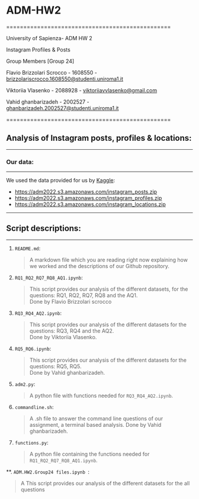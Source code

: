 # ADM-HW2

================================================

University of Sapienza- ADM HW 2 

Instagram Profiles & Posts 

Group Members [Group 24]


Flavio Brizzolari Scrocco - 1608550 - brizzolariscrocco.1608550@studenti.uniroma1.it

Viktoriia Vlasenko - 2088928 - viktoriiavvlasenko@gmail.com  

Vahid ghanbarizadeh - 2002527 - ghanbarizadeh.2002527@studenti.uniroma1.it 

================================================

## Analysis of Instagram posts, profiles & locations:

------------------------------------------------

### Our data:

--------------------------------------------------

We used the data provided for us by [Kaggle](https://www.kaggle.com/datasets/shmalex/instagram-dataset?select=instagram_profiles.csv):

* <https://adm2022.s3.amazonaws.com/instagram_posts.zip>  
* <https://adm2022.s3.amazonaws.com/instagram_profiles.zip>  
* <https://adm2022.s3.amazonaws.com/instagram_locations.zip>  

-----------------------------------------------------

## Script descriptions:

---------------------------------------------------

1. `README.md`:
   
   > A markdown file which you are reading right now explaining how we worked and the descriptions of our Github repository.

2. `RQ1_RQ2_RQ7_RQ8_AQ1.ipynb`:
   
   >This script provides our analysis of the different datasets, for the questions: RQ1, RQ2, RQ7, RQ8 and the AQ1.  
   >Done by Flavio Brizzolari scrocco

3. `RQ3_RQ4_AQ2.ipynb`:
   
   >This script provides our analysis of the different datasets for the questions: RQ3, RQ4 and the AQ2.  
   >Done by Viktoriia Vlasenko.
   
4. `RQ5_RQ6.ipynb`:
   
   >This script provides our analysis of the different datasets for the questions: RQ5, RQ5.  
   >Done by Vahid ghanbarizadeh.

3. `adm2.py`:
   
   > A python file with functions needed for `RQ3_RQ4_AQ2.ipynb`.
    
4. `commandline.sh`:
    
    >A .sh file to answer the command line questions of our assignment, a terminal based analysis.
    >Done by Vahid ghanbarizadeh.

2. `functions.py`:
   
   >A python file containing the functions needed for `RQ1_RQ2_RQ7_RQ8_AQ1.ipynb`.

**. `ADM.HW2.Group24 files.ipynb `:

   >A This script provides our analysis of the different datasets for the all questions
